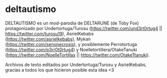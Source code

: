 # deltautismo
DELTAUTISMO es un mod-parodia de DELTARUNE (de Toby Fox) protagonizado por Undertortuga/Turosu (https://twitter.com/und3rt0rtug4 || https://twitter.com/turosu19), AsrielKebabs (https://twitter.com/asrielkebabs), Mykan (https://twitter.com/senonecrosis), y posiblemente Perrotortuga (https://twitter.com/p3rr0t0rtug4) y Noelletortillera/OtakeTanuki (https://twitter.com/NoelleTortillas || https://twitter.com/OtakeTtanuki).

Archivos de texto editados por Undertortuga/Turosu y AsrielKebabs, gracias a todos los que hicieron posible esta idea <3
